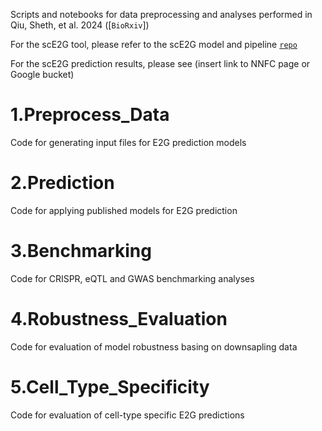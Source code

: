 Scripts and notebooks for data preprocessing and analyses performed in Qiu, Sheth, et al. 2024 ([`BioRxiv`])

For the scE2G tool, please refer to the scE2G model and pipeline [`repo`](https://github.com/EngreitzLab/sc-E2G)

For the scE2G prediction results, please see (insert link to NNFC page or Google bucket)

# 1.Preprocess_Data
Code for generating input files for E2G prediction models

# 2.Prediction
Code for applying published models for E2G prediction 

# 3.Benchmarking
Code for CRISPR, eQTL and GWAS benchmarking analyses

# 4.Robustness_Evaluation
Code for evaluation of model robustness basing on downsapling data

# 5.Cell_Type_Specificity
Code for evaluation of cell-type specific E2G predictions
